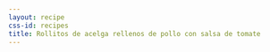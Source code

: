```yaml
---
layout: recipe
css-id: recipes
title: Rollitos de acelga rellenos de pollo con salsa de tomate
---
```

